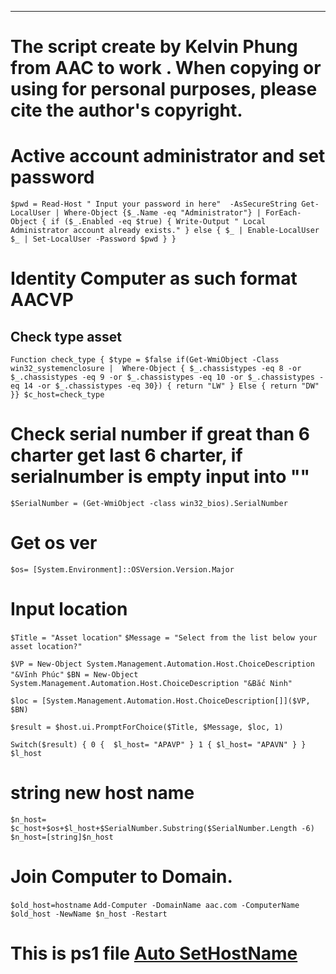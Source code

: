***
# The script create by Kelvin Phung from AAC to work . When copying or using for personal purposes, please cite the author's copyright.
# Active account administrator and set password  
``$pwd = Read-Host " Input your password in here"  -AsSecureString
Get-LocalUser | Where-Object {$_.Name -eq "Administrator"} | ForEach-Object {
    if ($_.Enabled -eq $true) {
    Write-Output " Local Administrator account already exists."
    } else {
    $_ | Enable-LocalUser
    $_ | Set-LocalUser -Password $pwd
    }
}``
# Identity Computer as such format AACVP 
## Check type asset 
``Function check_type
{
    $type = $false
    if(Get-WmiObject -Class win32_systemenclosure | 
        Where-Object { $_.chassistypes -eq 8 -or $_.chassistypes -eq 9 -or $_.chassistypes -eq 10 -or $_.chassistypes -eq 14 -or $_.chassistypes -eq 30})
        {
        return "LW"
        }
        Else
        {
        return "DW"
        }}
$c_host=check_type``
# Check serial number if great than 6 charter get last 6 charter, if serialnumber is empty input into "" 
``$SerialNumber = (Get-WmiObject -class win32_bios).SerialNumber``
# Get os ver
``$os= [System.Environment]::OSVersion.Version.Major``
# Input location
``$Title = "Asset location"``
``$Message = "Select from the list below your asset location?"``

``$VP = New-Object System.Management.Automation.Host.ChoiceDescription "&Vĩnh Phúc"``
``$BN = New-Object System.Management.Automation.Host.ChoiceDescription "&Bắc Ninh"``

``$loc = [System.Management.Automation.Host.ChoiceDescription[]]($VP, $BN)``

``$result = $host.ui.PromptForChoice($Title, $Message, $loc, 1)``

``Switch($result)
{
   0 {  $l_host= "APAVP" }
   1 { $l_host= "APAVN" }
}
$l_host``
# string new host name
``$n_host= $c_host+$os+$l_host+$SerialNumber.Substring($SerialNumber.Length -6)
$n_host=[string]$n_host``
# Join Computer to Domain.
``$old_host=hostname``
``Add-Computer -DomainName aac.com -ComputerName $old_host -NewName $n_host -Restart``
# This is ps1 file [Auto SetHostName ](https://drive.google.com/file/d/1uc1vKgyTPRgZ60aQm5Z9gAy87h3rKPAi/view?usp=drive_link)
